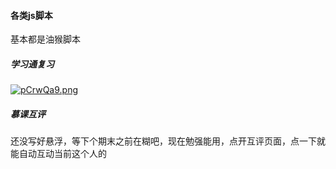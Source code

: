#### 各类js脚本

基本都是油猴脚本

##### 学习通复习 

[![pCrwQa9.png](https://s1.ax1x.com/2023/07/03/pCrwQa9.png)](https://imgse.com/i/pCrwQa9)

##### 慕课互评

还没写好悬浮，等下个期末之前在糊吧，现在勉强能用，点开互评页面，点一下就能自动互动当前这个人的

